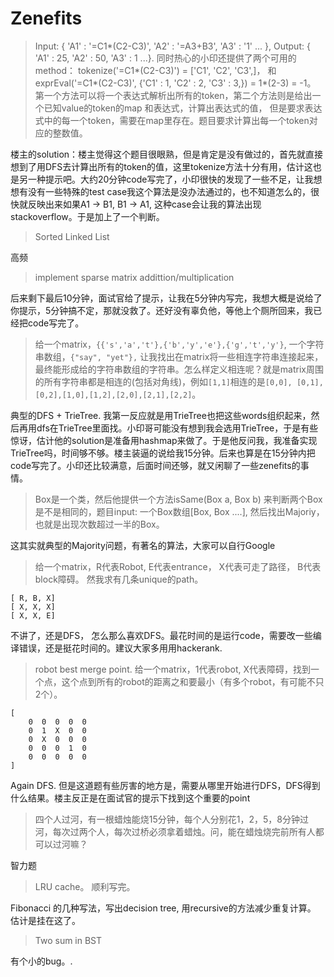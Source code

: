 # Zenefits

> Input: { 'A1' :  '=C1*(C2-C3)',  'A2' : '=A3+B3', 'A3' : '1' ... },  Output: { 'A1' : 25, 'A2' : 50, 'A3' : 1 ...}. 同时热心的小印还提供了两个可用的method： tokenize('=C1*(C2-C3)') = ['C1', 'C2', 'C3',]， 和 exprEval('=C1*(C2-C3)', {'C1' : 1, 'C2' : 2, 'C3' : 3,}) = 1*(2-3) = -1。 第一个方法可以将一个表达式解析出所有的token，第二个方法则是给出一个已知value的token的map 和表达式，计算出表达式的值， 但是要求表达式中的每一个token，需要在map里存在。题目要求计算出每一个token对应的整数值。

楼主的solution：楼主觉得这个题目很眼熟，但是肯定是没有做过的，首先就直接想到了用DFS去计算出所有的token的值，这里tokenize方法十分有用，估计这也是另一种提示吧。大约20分钟code写完了，小印很快的发现了一些不足，让我想想有没有一些特殊的test case我这个算法是没办法通过的，也不知道怎么的，很快就反映出来如果A1 -> B1, B1 -> A1, 这种case会让我的算法出现stackoverflow。于是加上了一个判断。

> Sorted Linked List

高频

> implement sparse matrix addittion/multiplication

后来剩下最后10分钟，面试官给了提示，让我在5分钟内写完，我想大概是说给了你提示，5分钟搞不定，那就没救了。还好没有辜负他，等他上个厕所回来，我已经把code写完了。

> 给一个matrix，`{{'s','a','t'},{'b','y','e'},{'g','t','y'}`, 一个字符串数组，`{"say", "yet"},` 让我找出在matrix将一些相连字符串连接起来，最终能形成给的字符串数组的字符串。怎么样定义相连呢？就是matrix周围的所有字符串都是相连的(包括对角线)，例如`[1,1]`相连的是`[0,0], [0,1],[0,2],[1,0],[1,2],[2,0],[2,1],[2,2]`。

典型的DFS + TrieTree. 我第一反应就是用TrieTree也把这些words组织起来，然后再用dfs在TrieTree里面找。小印哥可能没有想到我会选用TrieTree，于是有些惊讶，估计他的solution是准备用hashmap来做了。于是他反问我，我准备实现TrieTree吗，时间够不够。楼主装逼的说给我15分钟。后来也算是在15分钟内把code写完了。小印还比较满意，后面时间还够，就又闲聊了一些zenefits的事情。

> Box是一个类，然后他提供一个方法isSame(Box a, Box b) 来判断两个Box是不是相同的，题目input: 一个Box数组[Box, Box ....], 然后找出Majoriy， 也就是出现次数超过一半的Box。

这其实就典型的Majority问题，有著名的算法，大家可以自行Google

> 给一个matrix，R代表Robot, E代表entrance， X代表可走了路径， B代表block障碍。 然我求有几条unique的path。

    [ R, B, X]
    [ X, X, X]
    [ X, X, E]

不讲了，还是DFS， 怎么那么喜欢DFS。最花时间的是运行code，需要改一些编译错误，还是挺花时间的。建议大家多用用hackerank.

> robot best merge point. 给一个matrix，1代表robot, X代表障碍，找到一个点，这个点到所有的robot的距离之和要最小（有多个robot，有可能不只2个）。

    [
        0  0  0  0  0
        0  1  X  0  0
        0  X  0  0  0
        0  0  0  1  0
        0  0  0  0  0
    ]

Again DFS. 但是这道题有些厉害的地方是，需要从哪里开始进行DFS，DFS得到什么结果。楼主反正是在面试官的提示下找到这个重要的point

> 四个人过河，有一根蜡烛能烧15分钟，每个人分别花1，2，5，8分钟过河，每次过两个人，每次过桥必须拿着蜡烛。问，能在蜡烛烧完前所有人都可以过河嘛？

智力题

> LRU cache。 顺利写完。

Fibonacci 的几种写法，写出decision tree, 用recursive的方法减少重复计算。 估计是挂在这了。

> Two sum in BST

有个小的bug。.